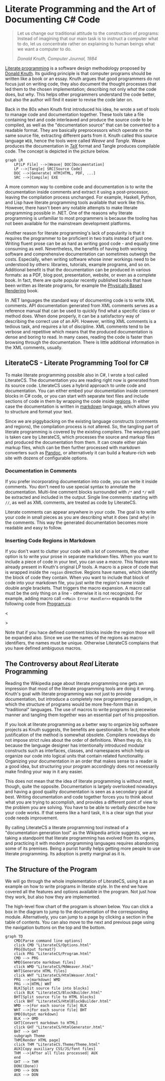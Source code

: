 ﻿# Literate Programming and the Art of Documenting C# Code

> Let us change our traditional attitude to the construction of programs: Instead of imagining that 
> our main task is to instruct a computer what to do, let us concentrate rather on explaining to human 
> beings what we want a computer to do.
>
> _Donald Knuth, Computer Journal, 1984_

[Literate programming] is a software design methodology proposed by [Donald Knuth]. Its guiding 
principle is that computer programs should be written like a book or an essay. Knuth argues that 
good programmers do not focus just on writing code, they also document the thought processes 
that led them to the chosen implementation; describing not only _what_ the code does, but _why_. 
This helps other programmers understand the code better, but also the author will find it easier 
to revise the code later on.

Back in the 80s when Knuth first introduced his idea, he wrote a set of tools to manage code
and documentation together. These tools take a file containing text and code interleaved and 
produce the source code to be compiled, as well as the "documentation source" that can be converted 
to a readable format. They are basically preprocessors which operate on the same source file, 
extracting different parts from it. Knuth called this source language `WEB`, hence the tools 
were called _Weave_ and _Tangle_. Weave produces the documentation in [_TeX_] format and Tangle 
produces compilable code. The concept is depicted in the picture below.

```mermaid
graph LR
    LP[LP File] -->|Weave| DOC[Documentation]
    LP -->|Tangle| SRC[Source Code]
    DOC -->|Generate| HTM[HTML, PDF, ...]
    SRC -->|Compile| EXE
```

A more common way to combine code and documentation is to write the documentation inside comments and 
extract it using a post-processor, leaving the compilation process unchanged. For example, Haskell, 
Python, and Lisp have literate programming tools available that work like this. However, there hasn't 
been any notable attempts to make literate programming possible in .NET. One of the reasons why literate 
programming is unfamiliar to most programmers is because the tooling has not been available for 
the mainstream development platforms.

Another reason for literate programming's lack of popularity is that it requires the programmer
to be proficient in two traits instead of just one. Writing fluent prose can be as hard as writing 
good code - and equally time consuming as well. Nevertheless, the benefits of having both working 
software and comprehensive documentation can sometimes outweigh the costs. Especially, when writing 
software whose inner workings need to be understood by others: libraries, tutorials, example 
programs, and so on. Additional benefit is that the documentation can be produced in various 
formats: as a PDF, blog post, presentation, website, or even as a complete book. In fact, 
there are quite popular recently published books that have been written as literate programs, for 
example the [Physically Based Rendering] book.

In .NET languages the standard way of documenting code is to write XML comments. API documentation
generated from XML comments serves as a reference manual that can be used to quickly find what a 
specific class or method does. When done properly, it can be a satisfactory way of describing the 
correct use of an API. However, writing XML comments is a tedious task, and requires a 
lot of discipline. XML comments tend to be verbose and repetitive which means that the produced 
documentation is dense and boring to read. In many cases, reading the code is faster than browsing 
through the documentation. There is little additional information in the XML comments, usually.

[Literate programming]: https://en.wikipedia.org/wiki/Literate_programming
[Donald Knuth]: https://en.wikipedia.org/wiki/Donald_Knuth
[_TeX_]: https://en.wikipedia.org/wiki/TeX
[Physically Based Rendering]: http://www.pbrt.org/

## LiterateCS - Literate Programming Tool for C#

To make literate programming possible also in C#, I wrote a tool called LiterateCS. The 
documentation you are reading right now is generated from its source code. LiterateCS 
uses a hybrid approach to unite code and documentation. You can either embed your 
documentation inside comment blocks in C# code, or you can start with separate text files 
and include sections of code in them by wrapping the code inside [regions]. In either case 
the documentation is written in [markdown] language, which allows you to structure 
and format your text.

Since we are piggybacking on the existing language constructs (comments and regions),
the compilation process is not altered. So, the tangling part of literate programming
is covered by the existing compilers. The weaving part is taken care by LiterateCS, which 
processes the source and markup files and produced the documentation from them. It
can create either plain markup files, which can be then further processed with markdown
converters such as [Pandoc], or alternatively it can build a feature-rich web site with 
dozens of configurable options.

[regions]: https://docs.microsoft.com/en-us/dotnet/csharp/language-reference/preprocessor-directives/preprocessor-region
[markdown]: https://en.wikipedia.org/wiki/markdown
[Pandoc]: https://pandoc.org/

### Documentation in Comments

If you prefer incorporating documentation into code, you can write it inside comments.
You don't need to use special syntax to annotate the documentation. Multi-line comment blocks 
surrounded with `/*` and `*/` will be extracted and included in the output. Single line comments 
starting with `//`, as well as XML comments, are treated as code by LiterateCS. 

Literate comments can appear anywhere in your code. The goal is to write your code in small
pieces as you are describing what it does (and _why_) in the comments. This way the generated 
documentation becomes more readable and easy to follow.

### Inserting Code Regions in Markdown

If you don't want to clutter your code with a lot of comments, the other option is to write
your prose in separate markdown files. When you want to include a piece of code in your text,
you can use a _macro_. This feature was already present in Knuth's original LP tools. A macro
is a piece of code that is wrapped inside the `region` directive. Regions have names, which
identify the block of code they contain. When you want to include that block of code into your 
markdown file, you just write the region's name inside double angle brackets. That triggers
the macro expansion. A macro call must be the only thing on a line - otherwise it is not 
recognized. For example, adding macro call `<<Main Error Handler>>` expands to the following 
code from [Program.cs](LiterateCS/Program.html):

<<Main Error Handler>>

Note that if you hace defined comment blocks inside the region those will be expanded also.
Since we use the names of the regions as macro identifiers, the names must be unique. Otherwise 
LiterateCS complains that you have defined ambiguous macros.

## The Controversy about _Real_ Literate Programming

Reading the Wikipedia page about literate programming one gets an impression that most of
the literate programming tools are doing it wrong. Knuth's goal with literate programming was 
not just to provide documentation, but introduce a completely new programming paradigm, in 
which the structure of programs would be more free-form than in "traditional" languages. The 
use of macros to write programs in piecewise manner and tangling them together was an 
essential part of his proposition.

If you look at literate programming as a better way to organize big software projects as Knuth
suggests, the benefits are questionable. In fact, the whole justification of the method is 
somewhat obsolete. Compilers nowadays do not impose strict rules about the order of definitions. 
When they do, it is because the language designer has intentionally introduced modular constructs 
such as interfaces, classes, and namespaces which help us organize our code into logical units
that contain related functionality. Organizing your documentation in an order that makes sense 
to a reader is a good idea, but structuring your program accordingly does not necessarily make 
finding your way in it any easier. 

This does not mean that the idea of literate programming is without merit, though, quite the
opposite. Documentation is largely overlooked nowadays and having a good quality documentation
is seen as a secondary goal at best. Writing documentation and code together forces you to think 
about what you are trying to accomplish, and provides a different point of view to the problem 
you are solving. You have to be able to verbally describe how your code works. If that seems like 
a hard task, it is a clear sign that your code needs improvement.

By calling LiterateCS a literate programming tool instead of a "documentation generation tool" 
as the Wikipedia article suggests, we are taking a standpoint that literate programming has 
evolved from its origins, and practicing it with modern programming languages requires 
abandoning some of its premises. Being a purist hardly helps getting more people to use
literate programming. Its adoption is pretty marginal as it is.

## The Structure of the Program

We will go through the whole implementation of LiterateCS, using it as an example on how to 
write programs in literate style. In the end we have covered all the features and options
available in the program. Not just how they work, but also how they are implemented.

The high-level flow chart of the program is shown below. You can click a box in the diagram
to jump to the documentation of the corresponding module. Alternatively, you can jump to a page
by clicking a section in the table of contents. You can also move to the next and previous page 
using the navigation buttons on the top and the bottom.

```mermaid
graph TD
    CMD[Parse command line options]
    click CMD "LiterateCS/Options.html"
    PRG{Output format?}
    click PRG "LiterateCS/Program.html"
    CMD --> PRG
    WMD[Generate markdown files]
    click WMD "LiterateCS/MdWeaver.html"
    WHT[Generate HTML files]
    click WHT "LiterateCS/HtmlWeaver.html"
    PRG -->|markdown| WMD
    PRG -->|HTML| WHT
    BLK[Split source file into blocks]
    click BLK "LiterateCS/BlockBuilder.html"
    BHT[Split source file to HTML blocks]
    click BHT "LiterateCS/HtmlBlockBuilder.html"
    WMD -->|For each source file| BLK
    WHT -->|For each source file| BHT
    OMD[Output markdown]
    BLK --> OMD
    GHT[Convert markdown to HTML]
    click GHT "LiterateCS/HtmlGenerator.html"
    BHT --> GHT
    subgraph Theme
    THM[Render HTML page]
    click THM "LiterateCS.Theme/Theme.html"
    AUX[Copy auxiliary CSS/JS/font files]
    THM -->|After all files processed| AUX
    end
    GHT --> THM
    DON((Done))
    OMD --> DON
    AUX --> DON
```